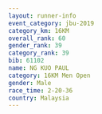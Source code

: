 ```yaml
---
layout: runner-info 
event_category: jbu-2019 
category_km: 16KM  
overall_rank: 60
gender_rank: 39
category_rank: 39
bib: 61102
name: NG KUO PAUL
category: 16KM Men Open
gender: Male
race_time: 2-20-36
country: Malaysia
---
```

